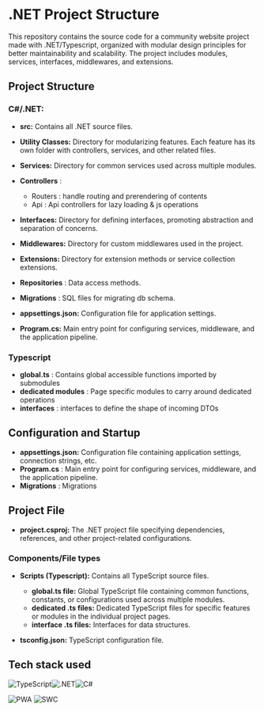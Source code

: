 
# .NET Project Structure

This repository contains the source code for a community website project made with .NET/Typescript, organized with modular design principles for better maintainability and scalability. The project includes modules, services, interfaces, middlewares, and extensions.

## Project Structure

### C#/.NET:
  - **src:** Contains all .NET source files.
  - **Utility Classes:** Directory for modularizing features. Each feature has its own folder with controllers, services, and other related files.
  - **Services:** Directory for common services used across multiple modules.
  - **Controllers** : 
    - Routers : handle routing and prerendering of contents
    - Api  : Api controllers for lazy loading & js operations

  - **Interfaces:** Directory for defining interfaces, promoting abstraction and separation of concerns.
  - **Middlewares:** Directory for custom middlewares used in the project.
  - **Extensions:** Directory for extension methods or service collection extensions.
  - **Repositories** : Data access methods.
  - **Migrations** : SQL files for migrating db schema.
  - **appsettings.json:** Configuration file for application settings.
  - **Program.cs:** Main entry point for configuring services, middleware, and the application pipeline.

### Typescript

 - **global.ts** : Contains global accessible functions imported by submodules
 - **dedicated modules** : Page specific modules to carry around dedicated operations
 - **interfaces** : interfaces to define the shape of incoming DTOs


## Configuration and Startup

- **appsettings.json:** Configuration file containing application settings, connection strings, etc.
- **Program.cs** : Main entry point for configuring services, middleware, and the application pipeline.
- **Migrations** : Migrations

## Project File

- **project.csproj:** The .NET project file specifying dependencies, references, and other project-related configurations.

### Components/File types

- **Scripts (Typescript):** Contains all TypeScript source files.
  - **global.ts file:** Global TypeScript file containing common functions, constants, or configurations used across multiple modules.
  - **dedicated .ts files:** Dedicated TypeScript files for specific features or modules in the individual project pages.
  - **interface .ts files:** Interfaces for data structures.

- **tsconfig.json:** TypeScript configuration file.

## Tech stack used 

![TypeScript](https://img.shields.io/badge/typescript-%23007ACC.svg?style=for-the-badge&logo=typescript&logoColor=white)![.NET](https://img.shields.io/badge/.NET-%235C2D91.svg?style=for-the-badge&logo=.net&logoColor=white)![C#](https://img.shields.io/badge/csharp-%23000000.svg?style=for-the-badge&logo=csharp&logoColor=violet)


![PWA](https://img.shields.io/badge/pwa-%232496ED.svg?style=for-the-badge&logo=pwa&logoColor=white)
![SWC](https://img.shields.io/badge/swc-%23000000.svg?style=for-the-badge&logo=swc&logoColor=white)

